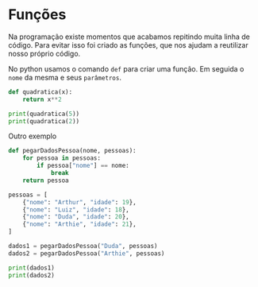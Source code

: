 # Funções
Na programação existe momentos que acabamos repitindo muita linha de código. Para evitar isso foi criado as funções, que nos ajudam a reutilizar nosso próprio código.

No python usamos o comando `def` para criar uma função. Em seguida o `nome` da mesma e seus `parâmetros`.

```python
def quadratica(x):
    return x**2

print(quadratica(5))
print(quadratica(2))
```

Outro exemplo

```python
def pegarDadosPessoa(nome, pessoas):
    for pessoa in pessoas:
        if pessoa["nome"] == nome:
            break
    return pessoa

pessoas = [
    {"nome": "Arthur", "idade": 19},
    {"nome": "Luiz", "idade": 18},
    {"nome": "Duda", "idade": 20},
    {"nome": "Arthie", "idade": 21},
]

dados1 = pegarDadosPessoa("Duda", pessoas)
dados2 = pegarDadosPessoa("Arthie", pessoas)

print(dados1)
print(dados2)
```